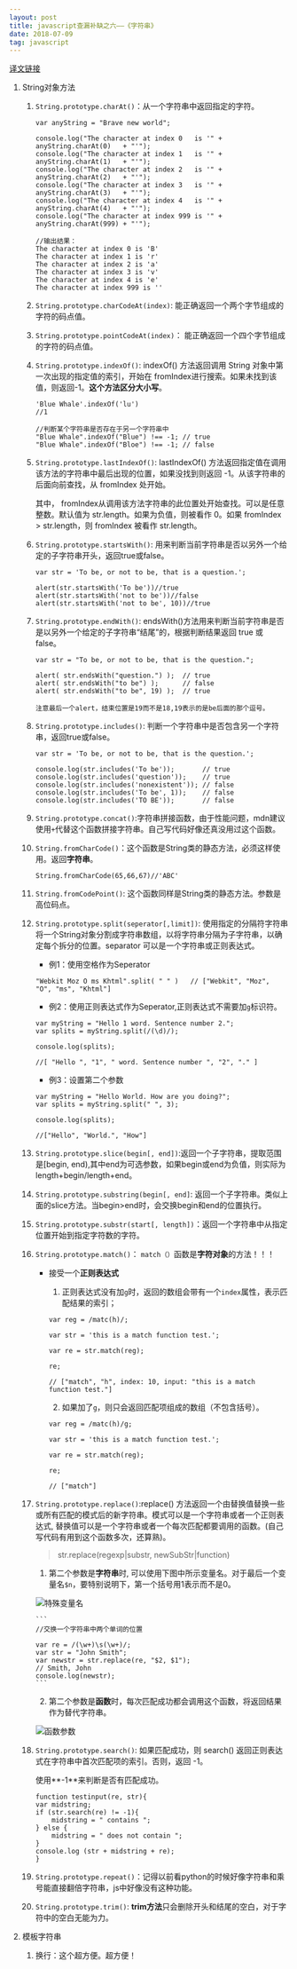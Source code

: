 ```yaml
---
layout: post
title: javascript查漏补缺之六——《字符串》
date: 2018-07-09
tag: javascript
---
```


[译文链接](https://developer.mozilla.org/zh-CN/docs/Web/JavaScript/Guide)

<!-- more -->

1. String对象方法

    1. `String.prototype.charAt()`：从一个字符串中返回指定的字符。

        ```
        var anyString = "Brave new world";

        console.log("The character at index 0   is '" + anyString.charAt(0)   + "'");
        console.log("The character at index 1   is '" + anyString.charAt(1)   + "'");
        console.log("The character at index 2   is '" + anyString.charAt(2)   + "'");
        console.log("The character at index 3   is '" + anyString.charAt(3)   + "'");
        console.log("The character at index 4   is '" + anyString.charAt(4)   + "'");
        console.log("The character at index 999 is '" + anyString.charAt(999) + "'");

        //输出结果：
        The character at index 0 is 'B'
        The character at index 1 is 'r'
        The character at index 2 is 'a'
        The character at index 3 is 'v'
        The character at index 4 is 'e'
        The character at index 999 is ''
        ```

    2. `String.prototype.charCodeAt(index)`: 能正确返回一个两个字节组成的字符的码点值。

    3. `String.prototype.pointCodeAt(index)`： 能正确返回一个四个字节组成的字符的码点值。

    4. `String.prototype.indexOf()`: indexOf() 方法返回调用  String 对象中第一次出现的指定值的索引，开始在 fromIndex进行搜索。如果未找到该值，则返回-1。**这个方法区分大小写**。

        ```
        'Blue Whale'.indexOf('lu')
        //1

        //判断某个字符串是否存在于另一个字符串中
        "Blue Whale".indexOf("Blue") !== -1; // true
        "Blue Whale".indexOf("Bloe") !== -1; // false
        ```
    5. `String.prototype.lastIndexOf()`: lastIndexOf() 方法返回指定值在调用该方法的字符串中最后出现的位置，如果没找到则返回 -1。从该字符串的后面向前查找，从 fromIndex 处开始。

        其中， fromIndex从调用该方法字符串的此位置处开始查找。可以是任意整数。默认值为 str.length。如果为负值，则被看作 0。如果 fromIndex > str.length，则 fromIndex 被看作 str.length。

    6. `String.prototype.startsWith()`: 用来判断当前字符串是否以另外一个给定的子字符串开头，返回true或false。

        ```
        var str = 'To be, or not to be, that is a question.';

        alert(str.startsWith('To be'))//true
        alert(str.startsWith('not to be'))//false
        alert(str.startsWith('not to be', 10))//true
        ```

    7. `String.prototype.endWith()`: endsWith()方法用来判断当前字符串是否是以另外一个给定的子字符串“结尾”的，根据判断结果返回 true 或 false。

        ```
        var str = "To be, or not to be, that is the question.";

        alert( str.endsWith("question.") );  // true
        alert( str.endsWith("to be") );      // false
        alert( str.endsWith("to be", 19) );  // true

        注意最后一个alert，结束位置是19而不是18,19表示的是be后面的那个逗号。
        ```

    8. `String.prototype.includes()`: 判断一个字符串中是否包含另一个字符串，返回true或false。

        ```
        var str = 'To be, or not to be, that is the question.';

        console.log(str.includes('To be'));       // true
        console.log(str.includes('question'));    // true
        console.log(str.includes('nonexistent')); // false
        console.log(str.includes('To be', 1));    // false
        console.log(str.includes('TO BE'));       // false
        ```
    9. `String.prototype.concat()`:字符串拼接函数，由于性能问题，mdn建议使用`+`代替这个函数拼接字符串。自己写代码好像还真没用过这个函数。

    10. `String.fromCharCode()`：这个函数是String类的静态方法，必须这样使用。返回**字符串**。

        ```
        String.fromCharCode(65,66,67)//'ABC'
        ```
    11. `String.fromCodePoint()`: 这个函数同样是String类的静态方法。参数是高位码点。

    12. `String.prototype.split(seperator[,limit])`: 使用指定的分隔符字符串将一个String对象分割成字符串数组，以将字符串分隔为子字符串，以确定每个拆分的位置。separator 可以是一个字符串或正则表达式。

        - 例1：使用空格作为Seperator
        ```
        "Webkit Moz O ms Khtml".split( " " )   // ["Webkit", "Moz", "O", "ms", "Khtml"]
        ```

        - 例2：使用正则表达式作为Seperator,正则表达式不需要加`g`标识符。

        ```
        var myString = "Hello 1 word. Sentence number 2.";
        var splits = myString.split(/(\d)/);

        console.log(splits);

        //[ "Hello ", "1", " word. Sentence number ", "2", "." ]
        ```

        - 例3：设置第二个参数

        ```
        var myString = "Hello World. How are you doing?";
        var splits = myString.split(" ", 3);

        console.log(splits);

        //["Hello", "World.", "How"]

        ```
    13. `String.prototype.slice(begin[, end])`:返回一个子字符串，提取范围是[begin, end),其中end为可选参数，如果begin或end为负值，则实际为length+begin/length+end。

    14. `String.prototype.substring(begin[, end]`: 返回一个子字符串。类似上面的slice方法。当begin>end时，会交换begin和end的位置执行。

    15. `String.prototype.substr(start[, length])`：返回一个字符串中从指定位置开始到指定字符数的字符。

    16. `String.prototype.match()`： `match（）`函数是**字符对象**的方法！！！

        - 接受一个**正则表达式**

            1. 正则表达式没有加`g`时，返回的数组会带有一个`index`属性，表示匹配结果的索引；

            ```
            var reg = /matc(h)/;

            var str = 'this is a match function test.';

            var re = str.match(reg);

            re;

            // ["match", "h", index: 10, input: "this is a match function test."]
            ```

            2. 如果加了`g`，则只会返回匹配项组成的数组（不包含括号）。

            ```
            var reg = /matc(h)/g;

            var str = 'this is a match function test.';

            var re = str.match(reg);

            re;

            // ["match"]
            ```

    17. `String.prototype.replace()`:replace() 方法返回一个由替换值替换一些或所有匹配的模式后的新字符串。模式可以是一个字符串或者一个正则表达式, 替换值可以是一个字符串或者一个每次匹配都要调用的函数。(自己写代码有用到这个函数多次，还算熟)。

        >str.replace(regexp|substr, newSubStr|function)

        1. 第二个参数是**字符串**时, 可以使用下图中所示变量名。对于最后一个变量名`$n`，要特别说明下，第一个括号用1表示而不是0。

        ![特殊变量名](/images/js/3.png)

            ```
            //交换一个字符串中两个单词的位置

            var re = /(\w+)\s(\w+)/;
            var str = "John Smith";
            var newstr = str.replace(re, "$2, $1");
            // Smith, John
            console.log(newstr);
            ```

        2. 第二个参数是**函数**时，每次匹配成功都会调用这个函数，将返回结果作为替代字符串。

        ![函数参数](/images/js/4.png)

    18. `String.prototype.search()`: 如果匹配成功，则 search() 返回正则表达式在字符串中首次匹配项的索引。否则，返回 -1。

        使用**-1**来判断是否有匹配成功。

        ```
        function testinput(re, str){
        var midstring;
        if (str.search(re) != -1){
            midstring = " contains ";
        } else {
            midstring = " does not contain ";
        }
        console.log (str + midstring + re);
        }
        ```

    19. `String.prototype.repeat()`：记得以前看python的时候好像字符串和乘号能直接翻倍字符串，js中好像没有这种功能。

    20. `String.prototype.trim()`: **trim方法**只会删除开头和结尾的空白，对于字符中的空白无能为力。

2. 模板字符串

    1. 换行：这个超方便。超方便！





